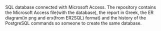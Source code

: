 SQL database connected with Microsoft Access. The repository contains the Microsoft Access file(with the database),
the report in Greek, the ER diagram(in png and erx(from ER2SQL) format) and the history of the PostgreSQL commands 
so someone to create the same database.
